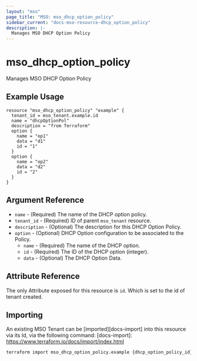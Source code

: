 ```yaml
---
layout: "mso"
page_title: "MSO: mso_dhcp_option_policy"
sidebar_current: "docs-mso-resource-dhcp_option_policy"
description: |-
  Manages MSO DHCP Option Policy
---
```


# mso_dhcp_option_policy

Manages MSO DHCP Option Policy

## Example Usage

```hcl
resource "mso_dhcp_option_policy" "example" {
  tenant_id = mso_tenant.example.id
  name = "dhcpOptionPol"
  description = "from Terraform"
  option {
    name = "op1"
    data = "d1"
    id = "1"
  }
  option {
    name = "op2"
    data = "d2"
    id = "2"
  }
}

```

## Argument Reference

- `name` - (Required) The name of the DHCP option policy.
- `tenant_id` - (Required) ID of parent `mso_tenant` resource.
- `description` - (Optional) The description for this DHCP Option Policy.
- `option` - (Optional) DHCP Option configuration to be associated to the Policy.
  - `name` - (Required) The name of the DHCP option.
  - `id` - (Required) The ID of the DHCP option (integer).
  - `data` - (Optional) The DHCP Option Data.

## Attribute Reference

The only Attribute exposed for this resource is `id`. Which is set to the id of tenant created.

## Importing

An existing MSO Tenant can be [imported][docs-import] into this resource via its Id, via the following command: [docs-import]: <https://www.terraform.io/docs/import/index.html>

```bash
terraform import mso_dhcp_option_policy.example {dhcp_option_policy_id}
```
